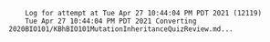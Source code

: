         Log for attempt at Tue Apr 27 10:44:04 PM PDT 2021 (12119)
        Tue Apr 27 10:44:04 PM PDT 2021 Converting 2020BIO101/KBhBIO101MutationInheritanceQuizReview.md...
